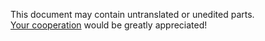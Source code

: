 This document may contain untranslated or unedited parts.  
[Your cooperation](../../README.md) would be greatly appreciated!